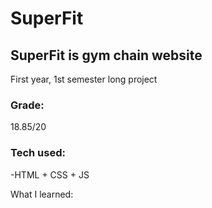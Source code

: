 # SuperFit
## SuperFit is gym chain website
First year, 1st semester long project

### Grade:
18.85/20

### Tech used:
  -HTML + CSS + JS

What I learned:
